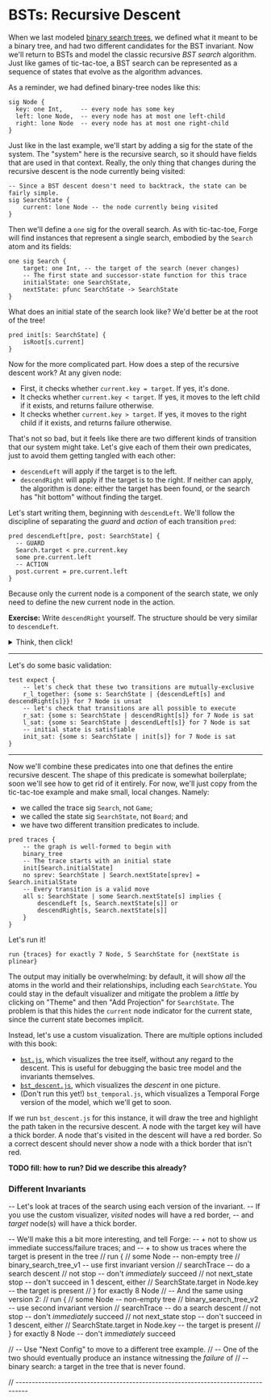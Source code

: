 # BSTs: Recursive Descent

When we last modeled [binary search trees](../bst/bst.md), we defined what it meant to be a binary tree, and had two different candidates for the BST invariant. Now we'll return to BSTs and model the classic recursive _BST search_ algorithm. Just like games of tic-tac-toe, a BST search can be represented as a sequence of states that evolve as the algorithm advances. 

As a reminder, we had defined binary-tree nodes like this:

```forge
sig Node {
  key: one Int,     -- every node has some key 
  left: lone Node,  -- every node has at most one left-child
  right: lone Node  -- every node has at most one right-child
}
```

Just like in the last example, we'll start by adding a sig for the state of the system. The "system" here is the recursive search, so it should have fields that are used in that context. Really, the only thing that changes during the recursive descent is the node currently being visited:

```forge
-- Since a BST descent doesn't need to backtrack, the state can be fairly simple.
sig SearchState {
    current: lone Node -- the node currently being visited
}
```

Then we'll define a `one` sig for the overall search. As with tic-tac-toe, Forge will find instances that represent a single search, embodied by the `Search` atom and its fields:

```forge
one sig Search {
    target: one Int, -- the target of the search (never changes)
    -- The first state and successor-state function for this trace
    initialState: one SearchState,
    nextState: pfunc SearchState -> SearchState
}
```

What does an initial state of the search look like? We'd better be at the root of the tree! 

```forge
pred init[s: SearchState] {    
    isRoot[s.current]
}
```

Now for the more complicated part. How does a step of the recursive descent work? At any given node:
* First, it checks whether `current.key = target`. If yes, it's done.
* It checks whether `current.key < target`. If yes, it moves to the left child if it exists, and returns failure otherwise.
* It checks whether `current.key > target`. If yes, it moves to the right child if it exists, and returns failure otherwise.

That's not so bad, but it feels like there are two different kinds of transition that our system might take. Let's give each of them their own predicates, just to avoid them getting tangled with each other: 
* `descendLeft` will apply if the target is to the left.
* `descendRight` will apply if the target is to the right.
If neither can apply, the algorithm is done: either the target has been found, or the search has "hit bottom" without finding the target.

Let's start writing them, beginning with `descendLeft`. We'll follow the discipline of separating the _guard_ and _action_ of each transition `pred`:

```forge
pred descendLeft[pre, post: SearchState] {
  -- GUARD 
  Search.target < pre.current.key
  some pre.current.left
  -- ACTION
  post.current = pre.current.left
}
```

Because only the current node is a component of the search state, we only need to define the new current node in the action.

**Exercise:** Write `descendRight` yourself. The structure should be very similar to `descendLeft`. 

<details>
<summary>Think, then click!</summary>

You might write something like this:

```forge
pred descendRight[pre, post: SearchState] {
  -- GUARD 
  Search.target > pre.current.key
  some pre.current.right
  -- ACTION
  post.current = pre.current.right
}
```
</details>

---

Let's do some basic validation:

```forge
test expect {
    -- let's check that these two transitions are mutually-exclusive
    r_l_together: {some s: SearchState | {descendLeft[s] and descendRight[s]}} for 7 Node is unsat
    -- let's check that transitions are all possible to execute
    r_sat: {some s: SearchState | descendRight[s]} for 7 Node is sat
    l_sat: {some s: SearchState | descendLeft[s]} for 7 Node is sat
    -- initial state is satisfiable
    init_sat: {some s: SearchState | init[s]} for 7 Node is sat
}
```

---

Now we'll combine these predicates into one that defines the entire recursive descent. The shape of this predicate is somewhat boilerplate; soon we'll see how to get rid of it entirely. For now, we'll just copy from the tic-tac-toe example and make small, local changes. Namely:
* we called the trace sig `Search`, not `Game`;
* we called the state sig `SearchState`, not `Board`; and 
* we have two different transition predicates to include.

```forge
pred traces {
    -- the graph is well-formed to begin with
    binary_tree
    -- The trace starts with an initial state
    init[Search.initialState]
    no sprev: SearchState | Search.nextState[sprev] = Search.initialState
    -- Every transition is a valid move
    all s: SearchState | some Search.nextState[s] implies {
        descendLeft [s, Search.nextState[s]] or 
        descendRight[s, Search.nextState[s]]
    }
}
```

Let's run it!

```forge
run {traces} for exactly 7 Node, 5 SearchState for {nextState is plinear}
```

The output may initially be overwhelming: by default, it will show _all_ the atoms in the world and their relationships, including each `SearchState`. You could stay in the default visualizer and mitigate the problem a _little_ by clicking on "Theme" and then "Add Projection" for `SearchState`. The problem is that this hides the `current` node indicator for the current state, since the current state becomes implicit. 

Instead, let's use a custom visualization. There are multiple options included with this book:
* [`bst.js`](./bst.js), which visualizes the tree itself, without any regard to the descent. This is useful for debugging the basic tree model and the invariants themselves.
* [`bst_descent.js`](./bst_descent.js), which visualizes the _descent_ in one picture. 
* (Don't run this yet!) `bst_temporal.js`, which visualizes a Temporal Forge version of the model, which we'll get to soon.

If we run `bst_descent.js` for this instance, it will draw the tree and highlight the path taken in the recursive descent. A node with the target key will have a thick border. A node that's visited in the descent will have a red border. So a correct descent should never show a node with a thick border that isn't red. 

**TODO fill: how to run? Did we describe this already?**


### Different Invariants 


-- Let's look at traces of the search using each version of the invariant. 
-- If you use the custom visualizer, *visited* nodes will have a red border, 
-- and *target* node(s) will have a thick border.

-- We'll make this a bit more interesting, and tell Forge:
--   + not to show us immediate success/failure traces; and
--   + to show us traces where the target is present in the tree
// run {
//   some Node             -- non-empty tree
//   binary_search_tree_v1 -- use first invariant version
//   searchTrace           -- do a search descent
//   not stop              -- don't *immediately* succeed 
//   not next_state stop   -- don't succeed in 1 descent, either
//   SearchState.target in Node.key -- the target is present
// } for exactly 8 Node
// -- And the same using version 2:
// run {
//   some Node             -- non-empty tree
//   binary_search_tree_v2 -- use second invariant version
//   searchTrace           -- do a search descent
//   not stop              -- don't *immediately* succeed 
//   not next_state stop   -- don't succeed in 1 descent, either
//   SearchState.target in Node.key -- the target is present
// } for exactly 8 Node    -- don't *immediately* succeed 

// -- Use "Next Config" to move to a different tree example.
// -- One of the two should eventually produce an instance witnessing the _failure_ of 
// -- binary search: a target in the tree that is never found.

// ----------------------------------------------------------------------------------


